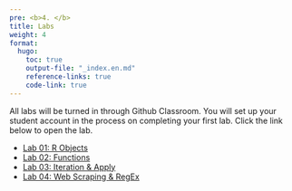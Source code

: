 ```yaml
---
pre: <b>4. </b>
title: Labs
weight: 4
format:
  hugo:
    toc: true
    output-file: "_index.en.md"
    reference-links: true
    code-link: true
---
```


All labs will be turned in through Github Classroom. You will set up your student account in the process on completing your first lab. Click the link below to open the lab.

-   [Lab 01: R Objects]
-   [Lab 02: Functions]
-   [Lab 03: Iteration & Apply]
-   [Lab 04: Web Scraping & RegEx]

  [Lab 01: R Objects]: /Adv-R-Reader/labs/lab1-objects.html
  [Lab 02: Functions]: /Adv-R-Reader/labs/lab2-functions.html
  [Lab 03: Iteration & Apply]: /Adv-R-Reader/labs/lab3-iteration-apply.html
  [Lab 04: Web Scraping & RegEx]: /Adv-R-Reader/labs/lab4-web-scraping-regex.html

